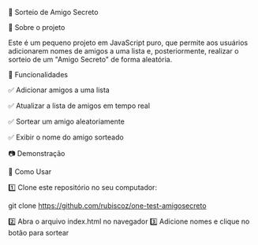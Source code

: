 🎁 Sorteio de Amigo Secreto

📌 Sobre o projeto

Este é um pequeno projeto em JavaScript puro, que permite aos usuários adicionarem nomes de amigos a uma lista e, posteriormente, realizar o sorteio de um "Amigo Secreto" de forma aleatória.

🚀 Funcionalidades

✅ Adicionar amigos a uma lista

✅ Atualizar a lista de amigos em tempo real

✅ Sortear um amigo aleatoriamente

✅ Exibir o nome do amigo sorteado

📷 Demonstração


📂 Como Usar

1️⃣ Clone este repositório no seu computador:

git clone https://github.com/rubiscoz/one-test-amigosecreto

2️⃣ Abra o arquivo index.html no navegador
3️⃣ Adicione nomes e clique no botão para sortear


